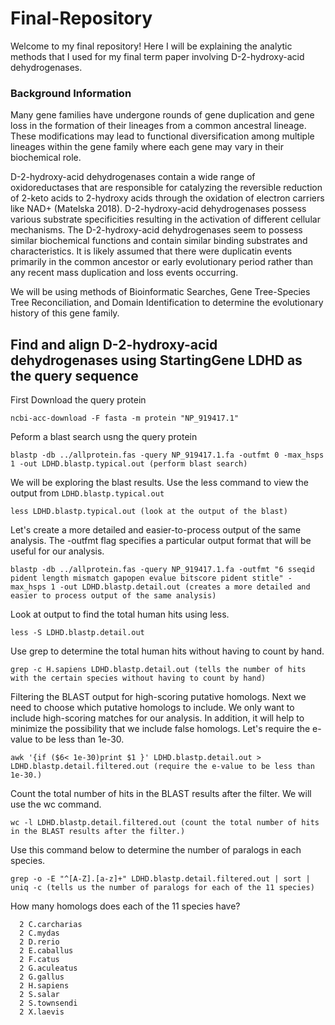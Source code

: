 # Final-Repository

Welcome to my final repository! Here I will be explaining the analytic methods that I used for my final term paper involving D-2-hydroxy-acid dehydrogenases.

### Background Information
Many gene families have undergone rounds of gene duplication and gene loss in the formation of their lineages from a common ancestral lineage. These modifications may lead to functional diversification among multiple lineages within the gene family where each gene may vary in their biochemical role.

D-2-hydroxy-acid dehydrogenases contain a wide range of oxidoreductases that are responsible for catalyzing the reversible reduction of 2-keto acids to 2-hydroxy acids through the oxidation of electron carriers like NAD+ (Matelska 2018). D-2-hydroxy-acid dehydrogenases possess various substrate specificities resulting in the activation of different cellular mechanisms. The D-2-hydroxy-acid dehydrogenases seem to possess similar biochemical functions and contain similar binding substrates and characteristics. It is likely assumed that there were duplicatin events primarily in the common ancestor or early evolutionary period rather than any recent mass duplication and loss events occurring.

We will be using methods of Bioinformatic Searches, Gene Tree-Species Tree Reconciliation, and Domain Identification to determine the evolutionary history of this gene family.


## Find and align D-2-hydroxy-acid dehydrogenases using StartingGene LDHD as the query sequence

First Download the query protein 
```
ncbi-acc-download -F fasta -m protein "NP_919417.1"
```
Peform a blast search usng the query protein
```
blastp -db ../allprotein.fas -query NP_919417.1.fa -outfmt 0 -max_hsps 1 -out LDHD.blastp.typical.out (perform blast search)
```

We will be exploring the blast results. Use the less command to view the output from ```LDHD.blastp.typical.out```
```
less LDHD.blastp.typical.out (look at the output of the blast)
```

Let's create a more detailed and easier-to-process output of the same analysis. The -outfmt flag specifies a particular output format that will be useful for our analysis.
```
blastp -db ../allprotein.fas -query NP_919417.1.fa -outfmt "6 sseqid pident length mismatch gapopen evalue bitscore pident stitle" -max_hsps 1 -out LDHD.blastp.detail.out (creates a more detailed and easier to process output of the same analysis)
```

Look at output to find the total human hits using less.
```
less -S LDHD.blastp.detail.out 
```

Use grep to determine the total human hits without having to count by hand.
```
grep -c H.sapiens LDHD.blastp.detail.out (tells the number of hits with the certain species without having to count by hand)
```

Filtering the BLAST output for high-scoring putative homologs. Next we need to choose which putative homologs to include. We only want to include high-scoring matches for our analysis. In addition, it will help to minimize the possibility that we include false homologs. Let's require the e-value to be less than 1e-30.
```
awk '{if ($6< 1e-30)print $1 }' LDHD.blastp.detail.out > LDHD.blastp.detail.filtered.out (require the e-value to be less than 1e-30.)
```

Count the total number of hits in the BLAST results after the filter. We will use the wc command.
```
wc -l LDHD.blastp.detail.filtered.out (count the total number of hits in the BLAST results after the filter.)
```

Use this command below to determine the number of paralogs in each species.
```
grep -o -E "^[A-Z].[a-z]+" LDHD.blastp.detail.filtered.out | sort | uniq -c (tells us the number of paralogs for each of the 11 species)
```

How many homologs does each of the 11 species have?
```
  2 C.carcharias
  2 C.mydas
  2 D.rerio
  2 E.caballus
  2 F.catus
  2 G.aculeatus
  2 G.gallus
  2 H.sapiens
  2 S.salar
  2 S.townsendi
  2 X.laevis
```

